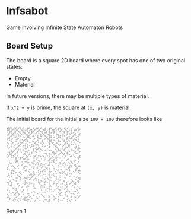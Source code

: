 # Infsabot
Game involving Infinite State Automaton Robots

## Board Setup

The board is a square 2D board where every spot has one of two original states:

 - Empty
 - Material

In future versions, there may be multiple types of material.

If `x^2 + y` is prime, the square at `(x, y)` is material.

The initial board for the initial size `100 x 100` therefore looks like

<img src="demo-starting-board.png" alt="Initial game board 100x100" height="200" width="200">

Return 1
